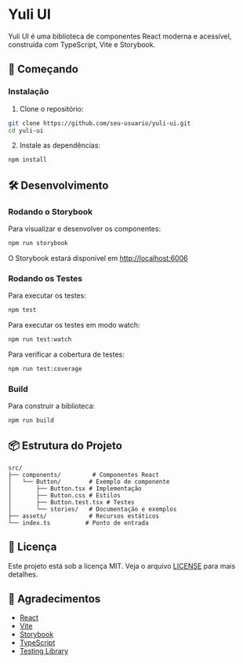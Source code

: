# Yuli UI

Yuli UI é uma biblioteca de componentes React moderna e acessível, construída com TypeScript, Vite e Storybook.

## 🚀 Começando

### Instalação

1. Clone o repositório:
```bash
git clone https://github.com/seu-usuario/yuli-ui.git
cd yuli-ui
```

2. Instale as dependências:
```bash
npm install
```

## 🛠️ Desenvolvimento

### Rodando o Storybook

Para visualizar e desenvolver os componentes:
```bash
npm run storybook
```
O Storybook estará disponível em [http://localhost:6006](http://localhost:6006)

### Rodando os Testes

Para executar os testes:
```bash
npm test
```

Para executar os testes em modo watch:
```bash
npm run test:watch
```

Para verificar a cobertura de testes:
```bash
npm run test:coverage
```

### Build

Para construir a biblioteca:
```bash
npm run build
```

## 📦 Estrutura do Projeto

```
src/
├── components/         # Componentes React
│   └── Button/        # Exemplo de componente
│       ├── Button.tsx # Implementação
│       ├── Button.css # Estilos
│       ├── Button.test.tsx # Testes
│       └── stories/   # Documentação e exemplos
├── assets/            # Recursos estáticos
└── index.ts          # Ponto de entrada
```

## 📝 Licença

Este projeto está sob a licença MIT. Veja o arquivo [LICENSE](LICENSE) para mais detalhes.

## 🙏 Agradecimentos

- [React](https://reactjs.org/)
- [Vite](https://vitejs.dev/)
- [Storybook](https://storybook.js.org/)
- [TypeScript](https://www.typescriptlang.org/)
- [Testing Library](https://testing-library.com/)
